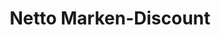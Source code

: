 ---
title: "Netto Marken-Discount"
url: /northeim/netto-marken-discount-braunschweiger-str/
shop: Supermarkt
---
